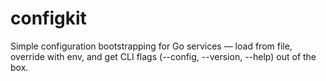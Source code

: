 # configkit
Simple configuration bootstrapping for Go services — load from file, override with env, and get CLI flags (--config, --version, --help) out of the box. 
